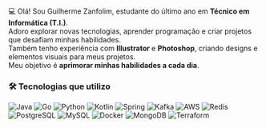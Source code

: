 💻 Olá! Sou Guilherme Zanfolim, estudante do último ano em **Técnico em Informática (T.I.)**.  
Adoro explorar novas tecnologias, aprender programação e criar projetos que desafiam minhas habilidades.  
Também tenho experiência com **Illustrator** e **Photoshop**, criando designs e elementos visuais para meus projetos.  
Meu objetivo é **aprimorar minhas habilidades a cada dia**.

### 🛠 Tecnologias que utilizo
![Java](https://img.shields.io/badge/Java-007396?style=for-the-badge&logo=java&logoColor=white) 
![Go](https://img.shields.io/badge/Go-00ADD8?style=for-the-badge&logo=go&logoColor=white) 
![Python](https://img.shields.io/badge/Python-3776AB?style=for-the-badge&logo=python&logoColor=white) 
![Kotlin](https://img.shields.io/badge/Kotlin-7F52FF?style=for-the-badge&logo=kotlin&logoColor=white) 
![Spring](https://img.shields.io/badge/Spring-6DB33F?style=for-the-badge&logo=spring&logoColor=white) 
![Kafka](https://img.shields.io/badge/Kafka-231F20?style=for-the-badge&logo=apachekafka&logoColor=white) 
![AWS](https://img.shields.io/badge/AWS-232F3E?style=for-the-badge&logo=amazonaws&logoColor=white) 
![Redis](https://img.shields.io/badge/Redis-DC382D?style=for-the-badge&logo=redis&logoColor=white) 
![PostgreSQL](https://img.shields.io/badge/PostgreSQL-336791?style=for-the-badge&logo=postgresql&logoColor=white) 
![MySQL](https://img.shields.io/badge/MySQL-4479A1?style=for-the-badge&logo=mysql&logoColor=white) 
![Docker](https://img.shields.io/badge/Docker-2496ED?style=for-the-badge&logo=docker&logoColor=white) 
![MongoDB](https://img.shields.io/badge/MongoDB-47A248?style=for-the-badge&logo=mongodb&logoColor=white) 
![Terraform](https://img.shields.io/badge/Terraform-5D428C?style=for-the-badge&logo=terraform&logoColor=white)
